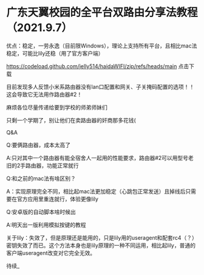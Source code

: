 # 广东天翼校园的全平台双路由分享法教程（2021.9.7）



优点：稳定，一劳永逸（目前限Windows），理论上支持所有平台，且相比mac法稳定，可能比lily还稳（用了官方客户端）


  https://codeload.github.com/jelly514/haidaWIFI/zip/refs/heads/main
  点击下载

目前发现多人反馈小米系路由器没有lan口配置和网关、子关掩码配置的选项！！这会导致它无法用作路由器#2！


  麻烦各位尽量传递给要到学校的师弟师妹们
 

 只剩一个学期了，别让他们在卖路由器的奸商那多花钱(

  Q&A

  Q:要俩路由器，成本太高了

  A:只对其中一个路由器有能全宿舍人一起用的性能要求，路由器#2可以用型号老旧的2手路由器，功能正常就行
  

  Q:和之前的mac法有啥区别？

  A：实现原理完全不同，相比起mac法更加稳定（心跳包正常发送）且掉线后只需要在官方应用里重连就行，体验更像lily
  

  Q:安卓版的自动脚本啥时候出

  A:明天出一版利用模拟按键的教程

 
  关于lily：失效了，但是原理还是能用的，只是lily用的useragent和配套rc4（？）密钥失效了而已。这个方法本身也是lily原理的一种不同运用，相比起lily，普通的客户端useragent改变对它完全无效。


  待续_
